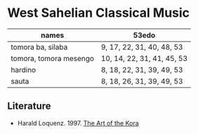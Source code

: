 # West Sahelian Classical Music

names | 53edo
------|------
tomora ba, silaba | 9, 17, 22, 31, 40, 48, 53
tomora, tomora mesengo | 10, 14, 22, 31, 41, 45, 53
hardino | 8, 18, 22, 31, 39, 49, 53
sauta | 8, 18, 26, 31, 39, 49, 53

## Literature
- Harald Loquenz. 1997. [The Art of the Kora](https://kora-music.com)
